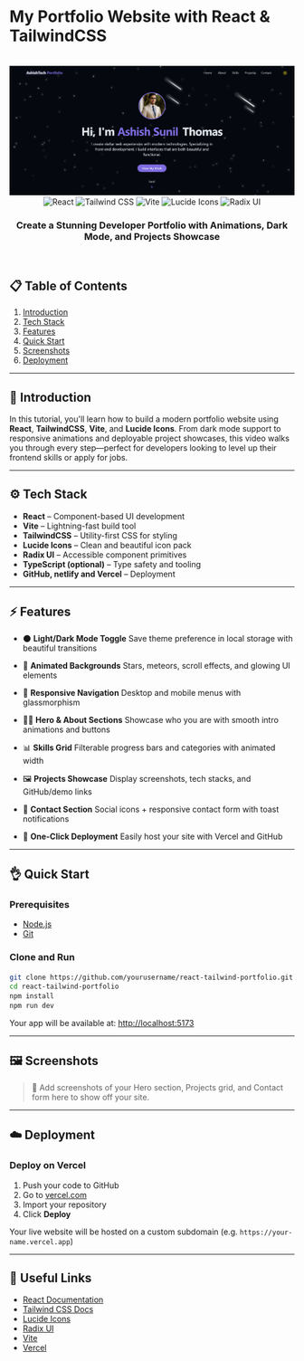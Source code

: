 # My Portfolio Website with React & TailwindCSS

<div align="center">
  <br />
  <a href="https://youtu.be/YOUR_VIDEO_ID" target="_blank">
    <img src="./public/projects/Ashish Personal Portfolio website.png" alt="Portfolio Website Banner">
  </a>
  <br />
  <div>
    <img src="https://img.shields.io/badge/-React-61DAFB?style=for-the-badge&logo=react&logoColor=black" alt="React" />
    <img src="https://img.shields.io/badge/-TailwindCSS-06B6D4?style=for-the-badge&logo=tailwindcss" alt="Tailwind CSS" />
    <img src="https://img.shields.io/badge/-Vite-646CFF?style=for-the-badge&logo=vite&logoColor=white" alt="Vite" />
    <img src="https://img.shields.io/badge/-Lucide Icons-FD4D4D?style=for-the-badge&logo=lucide" alt="Lucide Icons" />
    <img src="https://img.shields.io/badge/-Radix UI-9D4EDD?style=for-the-badge&logo=data:image/svg+xml;base64..." alt="Radix UI" />
  </div>
  <h3 align="center">Create a Stunning Developer Portfolio with Animations, Dark Mode, and Projects Showcase</h3>
  <br />
</div>

## 📋 Table of Contents

1. [Introduction](#-introduction)
2. [Tech Stack](#-tech-stack)
3. [Features](#-features)
4. [Quick Start](#-quick-start)
5. [Screenshots](#-screenshots)
6. [Deployment](#-deployment)

---

## 🚀 Introduction

In this tutorial, you'll learn how to build a modern portfolio website using **React**, **TailwindCSS**, **Vite**, and **Lucide Icons**. From dark mode support to responsive animations and deployable project showcases, this video walks you through every step—perfect for developers looking to level up their frontend skills or apply for jobs.

---

## ⚙️ Tech Stack

- **React** – Component-based UI development
- **Vite** – Lightning-fast build tool
- **TailwindCSS** – Utility-first CSS for styling
- **Lucide Icons** – Clean and beautiful icon pack
- **Radix UI** – Accessible component primitives
- **TypeScript (optional)** – Type safety and tooling
- **GitHub, netlify and Vercel** – Deployment

---

## ⚡️ Features

- 🌑 **Light/Dark Mode Toggle**
  Save theme preference in local storage with beautiful transitions

- 💫 **Animated Backgrounds**
  Stars, meteors, scroll effects, and glowing UI elements

- 📱 **Responsive Navigation**
  Desktop and mobile menus with glassmorphism

- 👨‍💻 **Hero & About Sections**
  Showcase who you are with smooth intro animations and buttons

- 📊 **Skills Grid**
  Filterable progress bars and categories with animated width

- 🖼️ **Projects Showcase**
  Display screenshots, tech stacks, and GitHub/demo links

- 📩 **Contact Section**
  Social icons + responsive contact form with toast notifications

- 🚀 **One-Click Deployment**
  Easily host your site with Vercel and GitHub

---

## 👌 Quick Start

### Prerequisites

- [Node.js](https://nodejs.org/)
- [Git](https://git-scm.com/)

### Clone and Run

```bash
git clone https://github.com/yourusername/react-tailwind-portfolio.git
cd react-tailwind-portfolio
npm install
npm run dev
```

Your app will be available at: [http://localhost:5173](http://localhost:5173)

---

## 🖼️ Screenshots

> 📸 Add screenshots of your Hero section, Projects grid, and Contact form here to show off your site.

---

## ☁️ Deployment

### Deploy on Vercel

1. Push your code to GitHub
2. Go to [vercel.com](https://vercel.com)
3. Import your repository
4. Click **Deploy**

Your live website will be hosted on a custom subdomain (e.g. `https://your-name.vercel.app`)

---

## 🔗 Useful Links

- [React Documentation](https://reactjs.org/)
- [Tailwind CSS Docs](https://tailwindcss.com/)
- [Lucide Icons](https://lucide.dev/)
- [Radix UI](https://www.radix-ui.com/)
- [Vite](https://vitejs.dev/)
- [Vercel](https://vercel.com/)

